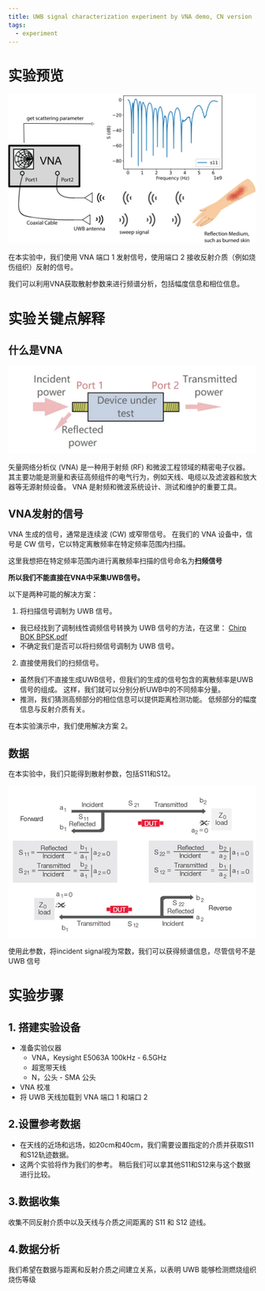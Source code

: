 ```yaml
---
title: UWB signal characterization experiment by VNA demo, CN version
tags:
  - experiment
---
```


# 实验预览

![](research_career/attachments/Untitled-1.png)


在本实验中，我们使用 VNA 端口 1 发射信号，使用端口 2 接收反射介质（例如烧伤组织）反射的信号。

我们可以利用VNA获取散射参数来进行频谱分析，包括幅度信息和相位信息。

# 实验关键点解释

## 什么是VNA

![](research_career/attachments/Pasted%20image%2020231016082202.png)

矢量网络分析仪 (VNA) 是一种用于射频 (RF) 和微波工程领域的精密电子仪器。 其主要功能是测量和表征高频组件的电气行为，例如天线、电缆以及滤波器和放大器等无源射频设备。 VNA 是射频和微波系统设计、测试和维护的重要工具。
## VNA发射的信号

VNA 生成的信号，通常是连续波 (CW) 或窄带信号。 在我们的 VNA 设备中，信号是 CW 信号，它以特定离散频率在特定频率范围内扫描。

这里我想把在特定频率范围内进行离散频率扫描的信号命名为**扫频信号**

**所以我们不能直接在VNA中采集UWB信号。**

以下是两种可能的解决方案：

1. 将扫描信号调制为 UWB 信号。
* 我已经找到了调制线性调频信号转换为 UWB 信号的方法，在这里：
[Chirp BOK BPSK.pdf](https://pinktalk.online/research_career/attachments/CN101267424A.pdf)
* 不确定我们是否可以将扫频信号调制为 UWB 信号。

2. 直接使用我们的扫频信号。
* 虽然我们不直接生成UWB信号，但我们的生成的信号包含的离散频率是UWB信号的组成。 这样，我们就可以分别分析UWB中的不同频率分量。
* 推测，我们猜测高频部分的相位信息可以提供距离检测功能。 低频部分的幅度信息与反射介质有关。

在本实验演示中，我们使用解决方案 2。

## 数据

在本实验中，我们只能得到散射参数，包括S11和S12。

![](research_career/attachments/Pasted%20image%2020231016091540.png)

使用此参数，将incident signal视为常数，我们可以获得频谱信息，尽管信号不是 UWB 信号

# 实验步骤

## 1. 搭建实验设备

* 准备实验仪器
	* VNA，Keysight E5063A 100kHz - 6.5GHz
	* 超宽带天线
	* N，公头 - SMA 公头
* VNA 校准
* 将 UWB 天线加载到 VNA 端口 1 和端口 2

## 2.设置参考数据

* 在天线的近场和远场，如20cm和40cm，我们需要设置指定的介质并获取S11和S12轨迹数据。
* 这两个实验将作为我们的参考。 稍后我们可以拿其他S11和S12来与这个数据进行比较。

## 3.数据收集

收集不同反射介质中以及天线与介质之间距离的 S11 和 S12 迹线。

## 4.数据分析

我们希望在数据与距离和反射介质之间建立关系，以表明 UWB 能够检测燃烧组织烧伤等级